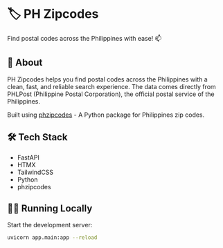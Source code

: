 # 🏷️ PH Zipcodes

Find postal codes across the Philippines with ease! 📫

## 🌟 About

PH Zipcodes helps you find postal codes across the Philippines with a clean, fast, and reliable search experience. The data comes directly from PHLPost (Philippine Postal Corporation), the official postal service of the Philippines.

Built using [phzipcodes](https://github.com/jayson-panganiban/phzipcodes) - A Python package for Philippines zip codes.

## 🛠️ Tech Stack

- FastAPI
- HTMX
- TailwindCSS
- Python
- phzipcodes

## 🏃‍♂️ Running Locally

Start the development server:

```bash
uvicorn app.main:app --reload
```
